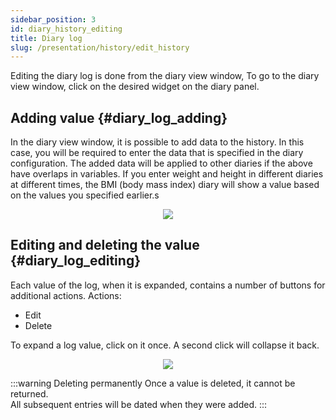 ```yaml
---
sidebar_position: 3
id: diary_history_editing
title: Diary log
slug: /presentation/history/edit_history
---
```


Editing the diary log is done from the diary view window,
To go to the diary view window, click on the desired widget on the diary panel.

## Adding value {#diary_log_adding}

In the diary view window, it is possible to add data to the history. In this case, you will be required to enter the data that is specified in the diary configuration. The added data will be applied to other diaries if the above have overlaps in variables. If you enter weight and height in different diaries at different times, the BMI (body mass index) diary will show a value based on the values you specified earlier.s

<div align="center"><img type="imgscreen" src="/WM_doc/img/presentation/diary/historyAddForm.png"/></div>

## Editing and deleting the value {#diary_log_editing}

Each value of the log, when it is expanded, contains a number of buttons for additional actions.
Actions:

- Edit
- Delete

To expand a log value, click on it once. A second click will collapse it back.

<div align="center"><img type="imgscreen" src="/WM_doc/img/presentation/diary/diaryLogItem.png"/></div>

:::warning Deleting permanently
Once a value is deleted, it cannot be returned.  
All subsequent entries will be dated when they were added.
:::
